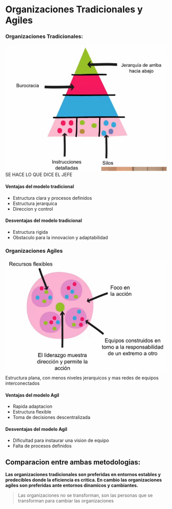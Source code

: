 # __Organizaciones Tradicionales y Agiles__

### Organizaciones Tradicionales:

![EsquemaDeOrganizacionTradicional](/capturas/1.jpg)
SE HACE LO QUE DICE EL JEFE

#### Ventajas del modelo tradicional
- Estructura clara y procesos definidos
- Estructura jerarquica
- Direccion y control

#### Desventajas del modelo tradicional
- Estructura rigida
- Obstaculo para la innovacion y adaptabilidad

### Organizaciones Agiles

![EsquemaDeOrganizacionAgil](/capturas/2.jpg)
Estructura plana, con menos niveles jerarquicos y mas redes de equipos interconectados

#### Ventajas del modelo Agil
- Rapida adaptacion
- Estructura flexible
- Toma de decisiones descentralizada

#### Desventajas del modelo Agil
- Dificultad para instaurar una vision de equipo
- Falta de procesos definidos

## __Comparacion entre ambas metodologias:__

__Las organizaciones tradicionales son preferidas en entornos estables y predecibles donde la eficiencia es critica.
En cambio las organizaciones agiles son preferidas ante entornos dinamicos y cambiantes.__

>Las organizaciones no se transforman, son las personas que se transforman para cambiar las organizaciones